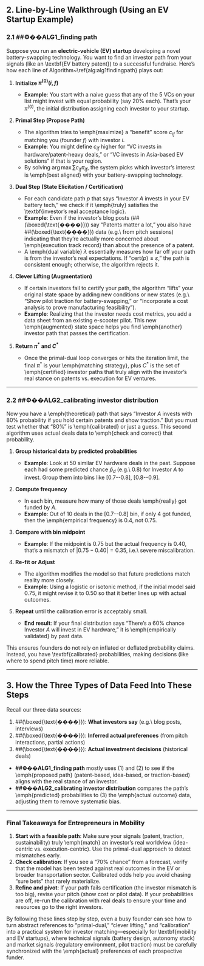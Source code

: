 
## 2. Line-by-Line Walkthrough (Using an EV Startup Example)

### 2.1 \##⚙️��️ALG1\_finding path

Suppose you run an **electric-vehicle (EV) startup** developing a novel battery-swapping technology. You want to find an investor path from your signals (like an \textbf{EV battery patent}) to a successful fundraise. Here’s how each line of Algorithm~\ref{alg:alg1findingpath} plays out:

1. **Initialize $\pi^{(0)}(i,f)$**  
   - **Example**: You start with a naive guess that any of the 5 VCs on your list might invest with equal probability (say 20\% each). That’s your $\pi^{(0)}$, the initial distribution assigning each investor to your startup.

2. **Primal Step (Propose Path)**  
   - The algorithm tries to \emph{maximize} a “benefit” score $c_{if}$ for matching you (founder $f$) with investor $i$.  
   - **Example**: You might define $c_{if}$ higher for “VC invests in hardware/patent-heavy deals,” or “VC invests in Asia-based EV solutions” if that is your region.  
   - By solving $\arg\max \sum c_{if}\pi_{if}$, the system picks which investor’s interest is \emph{best aligned} with your battery-swapping technology.  

3. **Dual Step (State Elicitation / Certification)**  
   - For each candidate path $p$ that says “Investor $A$ invests in your EV battery tech,” we check if it \emph{truly} satisfies the \textbf{investor’s real acceptance logic}.  
   - **Example**: Even if the investor’s blog posts (\#\#\(\boxed{\text{��️��️}}\)) say “Patents matter a lot,” you also have \#\#\(\boxed{\text{��️��}}\) data (e.g.\ from pitch sessions) indicating that they’re actually more concerned about \emph{execution track record} than about the presence of a patent.  
   - A \emph{dual variable} $\lambda$ essentially measures how far off your path is from the investor’s real expectations. If “$\mathrm{cert}(p) \le \varepsilon$,” the path is consistent enough; otherwise, the algorithm rejects it.

4. **Clever Lifting (Augmentation)**  
   - If certain investors fail to certify your path, the algorithm “lifts” your original state space by adding new conditions or new states (e.g.\ “Show pilot traction for battery-swapping,” or “Incorporate a cost analysis to prove manufacturing feasibility”).  
   - **Example**: Realizing that the investor needs cost metrics, you add a data sheet from an existing e-scooter pilot. This new \emph{augmented} state space helps you find \emph{another} investor path that passes the certification.

5. **Return $\pi^*$ and $C^*$**  
   - Once the primal-dual loop converges or hits the iteration limit, the final $\pi^*$ is your \emph{matching strategy}, plus $C^*$ is the set of \emph{certified} investor paths that truly align with the investor’s real stance on patents vs. execution for EV ventures.

---

### 2.2 \##⚙️��ALG2\_calibrating investor distribution

Now you have a \emph{theoretical} path that says “Investor $A$ invests with 80\% probability if you hold certain patents and show traction.” But you must test whether that “80\%” is \emph{calibrated} or just a guess. This second algorithm uses actual deals data to \emph{check and correct} that probability.

1. **Group historical data by predicted probabilities**  
   - **Example**: Look at 50 similar EV hardware deals in the past. Suppose each had some predicted chance $\hat{p}_d$ (e.g.\ 0.8) for Investor $A$ to invest. Group them into bins like [0.7--0.8], [0.8--0.9].

2. **Compute frequency**  
   - In each bin, measure how many of those deals \emph{really} got funded by $A$.  
   - **Example**: Out of 10 deals in the [0.7--0.8] bin, if only 4 got funded, then the \emph{empirical frequency} is $0.4$, not $0.75$.

3. **Compare with bin midpoint**  
   - **Example**: If the midpoint is $0.75$ but the actual frequency is $0.40$, that’s a mismatch of $|0.75 - 0.40| = 0.35$, i.e.\ severe miscalibration.

4. **Re-fit or Adjust**  
   - The algorithm modifies the model so that future predictions match reality more closely.  
   - **Example**: Using a logistic or isotonic method, if the initial model said $0.75$, it might revise it to $0.50$ so that it better lines up with actual outcomes.

5. **Repeat** until the calibration error is acceptably small.  
   - **End result**: If your final distribution says “There’s a 60\% chance Investor $A$ will invest in EV hardware,” it is \emph{empirically validated} by past data.

This ensures founders do not rely on inflated or deflated probability claims. Instead, you have \textbf{calibrated} probabilities, making decisions (like where to spend pitch time) more reliable.

---

## 3. How the Three Types of Data Feed Into These Steps

Recall our three data sources:
1. \#\#\(\boxed{\text{��️��️}}\): **What investors say** (e.g.\ blog posts, interviews)  
2. \#\#\(\boxed{\text{��️��}}\): **Inferred actual preferences** (from pitch interactions, partial actions)  
3. \#\#\(\boxed{\text{��️��}}\): **Actual investment decisions** (historical deals)

- **\##⚙️��️ALG1\_finding path** mostly uses (1) and (2) to see if the \emph{proposed path} (patent-based, idea-based, or traction-based) aligns with the real stance of an investor.
- **\##⚙️��ALG2\_calibrating investor distribution** compares the path’s \emph{predicted} probabilities to (3) the \emph{actual outcome} data, adjusting them to remove systematic bias.

---

### Final Takeaways for Entrepreneurs in Mobility

1. **Start with a feasible path**: Make sure your signals (patent, traction, sustainability) truly \emph{match} an investor’s real worldview (idea-centric vs. execution-centric). Use the primal-dual approach to detect mismatches early.
2. **Check calibration**: If you see a “70\% chance” from a forecast, verify that the model has been tested against real outcomes in the EV or broader transportation sector. Calibrated odds help you avoid chasing “sure bets” that rarely materialize.
3. **Refine and pivot**: If your path fails certification (the investor mismatch is too big), revise your pitch (show cost or pilot data). If your probabilities are off, re-run the calibration with real deals to ensure your time and resources go to the right investors.

By following these lines step by step, even a busy founder can see how to turn abstract references to “primal-dual,” “clever lifting,” and “calibration” into a practical system for investor matching—especially for \textbf{mobility and EV startups}, where technical signals (battery design, autonomy stack) and market signals (regulatory environment, pilot traction) must be carefully synchronized with the \emph{actual} preferences of each prospective funder.

